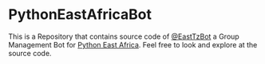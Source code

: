 # PythonEastAfricaBot
This is a Repository that contains source code of [@EastTzBot](https://t.me/easttzbot) a Group Management Bot for [Python East Africa](https://t.me/python_eafrica). Feel free to look and explore at the source code.
